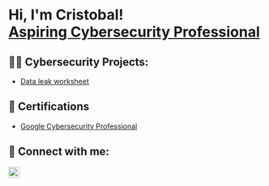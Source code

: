 <h1>Hi, I'm Cristobal! <br/><a href=/">Aspiring Cybersecurity Professional</a>

<h2>👨‍💻 Cybersecurity Projects:</h2>

  - [Data leak worksheet](https://docs.google.com/document/d/1PJAni0TNkSnoCAdgQTmhzwwTDFCeoUw4eY8vWlj399w/edit?tab=t.0#heading=h.u3iqqzpk1ycv)


<h2> 📄 Certifications</h2>

- [Google Cybersecurity Professional](https://www.coursera.org/professional-certificates/google-cybersecurity)


<h2> 🤳 Connect with me:</h2>

[<img align="left" alt="JoshMadakor | LinkedIn" width="22px" src="https://cdn.jsdelivr.net/npm/simple-icons@v3/icons/linkedin.svg" />][linkedin]


[linkedIn]: https://www.linkedin.com/in/cristobal-delgado-a7bb362b9


<!--
**joshmadakor1/joshmadakor1** is a ✨ _special_ ✨ repository because its `README.md` (this file) appears on your GitHub profile.

Here are some ideas to get you started:

- 🔭 I’m currently working on ...
- 🌱 I’m currently learning ...
- 👯 I’m looking to collaborate on ...
- 🤔 I’m looking for help with ...
- 💬 Ask me about ...
- 📫 How to reach me: ...
- 😄 Pronouns: ...
- ⚡ Fun fact: ...
-->
